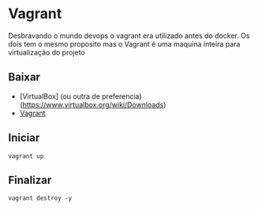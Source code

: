 # Vagrant
Desbravando o mundo devops o vagrant era utilizado antes do docker. Os dois tem o mesmo proposito mas o Vagrant é uma maquina inteira para virtualização do projeto

## Baixar
- [VirtualBox] (ou outra de preferencia)(https://www.virtualbox.org/wiki/Downloads)
- [Vagrant](https://www.vagrantup.com/downloads)

## Iniciar
``` vagrant up ```

## Finalizar
``` vagrant destroy -y ```
